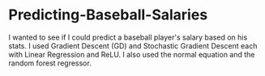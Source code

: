 # Predicting-Baseball-Salaries

I wanted to see if I could predict a baseball player's salary based on his stats. I used Gradient Descent (GD) and Stochastic Gradient Descent each with Linear Regression and ReLU. I also used the normal equation and the random forest regressor. 
